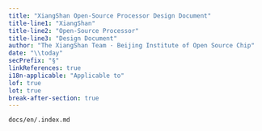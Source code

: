 ```yaml
---
title: "XiangShan Open-Source Processor Design Document"
title-line1: "XiangShan"
title-line2: "Open-Source Processor"
title-line3: "Design Document"
author: "The XiangShan Team · Beijing Institute of Open Source Chip"
date: "\\today"
secPrefix: "§"
linkReferences: true
i18n-applicable: "Applicable to"
lof: true
lot: true
break-after-section: true
---
```



``` {.include}
docs/en/.index.md
```
